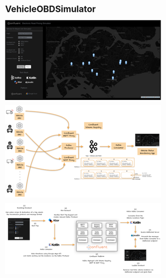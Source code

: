 # VehicleOBDSimulator

![alt text](https://github.com/nav-nandan/VehicleOBDSimulator/blob/master/0.png "app screenshot")

![alt text](https://github.com/nav-nandan/VehicleOBDSimulator/blob/master/1.png "high level design")

![alt text](https://github.com/nav-nandan/VehicleOBDSimulator/blob/master/2.png "flow")

